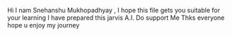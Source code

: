 Hi I nam Snehanshu Mukhopadhyay , I hope this file gets you suitable for your learning I have prepared this jarvis A.I. 
Do support Me 
Thks everyone hope u enjoy my journey

